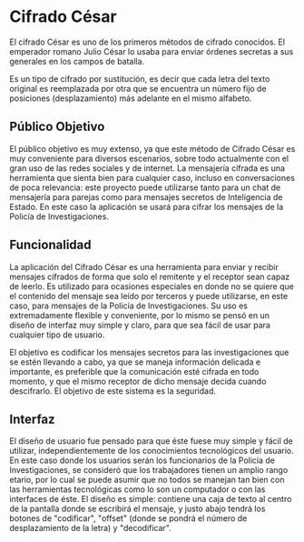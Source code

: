 # Cifrado César

El cifrado César es uno de los primeros métodos de cifrado conocidos. El emperador romano Julio César lo usaba para enviar órdenes secretas a sus generales en los campos de batalla.

Es un tipo de cifrado por sustitución, es decir que cada letra del texto original es reemplazada por otra que se encuentra un número fijo de posiciones (desplazamiento) más adelante en el mismo alfabeto.

## Público Objetivo

El público objetivo es muy extenso, ya que este método de Cifrado César es muy conveniente para diversos escenarios, sobre todo actualmente con el gran uso de las redes sociales y de internet. La mensajería cifrada es una herramienta que sienta bien para cualquier caso, incluso en conversaciones de poca relevancia: este proyecto puede utilizarse tanto para un chat de mensajería para parejas como para mensajes secretos de Inteligencia de Estado.
En este caso la aplicación se usará para cifrar los mensajes de la Policía de Investigaciones. 

## Funcionalidad

La aplicación del Cifrado César es una herramienta para enviar y recibir mensajes cifrados de forma que solo el remitente y el receptor sean capaz de leerlo. Es utilizado para ocasiones especiales en donde no se quiere que el contenido del mensaje sea leído por terceros y puede utilizarse, en este caso, para mensajes de la Policía de Investigaciones.
Su uso es extremadamente flexible y conveniente, por lo mismo se pensó en un diseño de interfaz muy simple y claro, para que sea fácil de usar para cualquier tipo de usuario.

El objetivo es codificar los mensajes secretos para las investigaciones que se estén llevando a cabo, ya que se maneja información delicada e importante, es preferible que la comunicación esté cifrada en todo momento, y que el mismo receptor de dicho mensaje decida cuando descifrarlo.
El objetivo de este sistema es la seguridad.

## Interfaz

El diseño de usuario fue pensado para que éste fuese muy simple y fácil de utilizar, independientemente de los conocimientos tecnológicos del usuario.
En este caso donde los usuarios serán los funcionarios de la Policía de Investigaciones, se consideró que los trabajadores tienen un amplio rango etario, por lo cual se puede asumir que no todos se manejan tan bien con las herramientas tecnológicas como lo son un computador o con las interfaces de éste.
El diseño es simple: contiene una caja de texto al centro de la pantalla donde se escribirá el mensaje, y justo abajo tendrá los botones de "codificar", "offset" (donde se pondrá el número de desplazamiento de la letra) y "decodificar".
